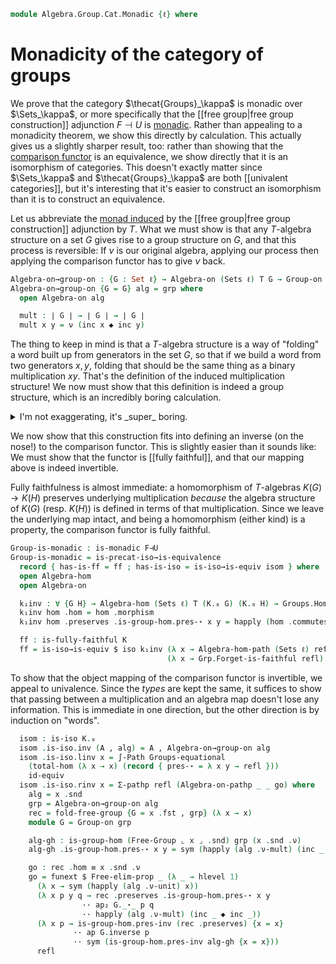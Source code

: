 <!--
```agda
open import Algebra.Group.Cat.Base
open import Algebra.Group.Free
open import Algebra.Prelude
open import Algebra.Monoid
open import Algebra.Group

open import Cat.Functor.Adjoint.Monadic
open import Cat.Functor.Adjoint.Monad
open import Cat.Functor.Equivalence
open import Cat.Functor.Properties
open import Cat.Diagram.Monad
open import Cat.Diagram.Free

import Algebra.Group.Cat.Base as Grp

import Cat.Reasoning
```
-->

```agda
module Algebra.Group.Cat.Monadic {ℓ} where
```

<!--
```agda
private
  F : Functor (Sets ℓ) (Groups ℓ)
  F = free-objects→functor make-free-group

  F⊣U : F ⊣ _
  F⊣U = free-objects→left-adjoint make-free-group

  K = Comparison F⊣U

  T : Monad (Sets ℓ)
  T = Adjunction→Monad F⊣U
  module F = Functor F
  module T = Monad T
  module K = Functor K
  module Sets^T = Cat.Reasoning (Eilenberg-Moore (Sets ℓ) T)
```
-->

# Monadicity of the category of groups

We prove that the category $\thecat{Groups}_\kappa$ is monadic over
$\Sets_\kappa$, or more specifically that the [[free group|free group
construction]] adjunction $F \dashv U$ is [monadic]. Rather than
appealing to a monadicity theorem, we show this directly by calculation.
This actually gives us a slightly sharper result, too: rather than
showing that the [comparison functor] is an equivalence, we show
directly that it is an isomorphism of categories. This doesn't exactly
matter since $\Sets_\kappa$ and $\thecat{Groups}_\kappa$ are both
[[univalent categories]], but it's interesting that it's easier to
construct an isomorphism than it is to construct an equivalence.

[monadic]: Cat.Functor.Adjoint.Monadic.html
[comparison functor]: Cat.Functor.Adjoint.Monadic.html#Comparison

Let us abbreviate the [monad induced] by the [[free group|free group
construction]] adjunction by $T$. What we must show is that any
$T$-algebra structure on a set $G$ gives rise to a group structure on
$G$, and that this process is reversible: If $\nu$ is our original
algebra, applying our process then applying the comparison functor has
to give $\nu$ back.

[monad induced]: Cat.Functor.Adjoint.Monad.html

```agda
Algebra-on→group-on : {G : Set ℓ} → Algebra-on (Sets ℓ) T G → Group-on ∣ G ∣
Algebra-on→group-on {G = G} alg = grp where
  open Algebra-on alg

  mult : ∣ G ∣ → ∣ G ∣ → ∣ G ∣
  mult x y = ν (inc x ◆ inc y)
```

The thing to keep in mind is that a $T$-algebra structure is a way of
"folding" a word built up from generators in the set $G$, so that if we
build a word from two generators $x, y$, folding that should be the same
thing as a binary multiplication $xy$. That's the definition of the
induced multiplication structure! We now must show that this definition
is indeed a group structure, which is an incredibly boring calculation.

<details>
<summary>I'm not exaggerating, it's _super_ boring.</summary>

```agda
  abstract
    assoc : ∀ x y z → mult x (mult y z) ≡ mult (mult x y) z
    assoc x y z = sym $
      ν (inc (ν (inc x ◆ inc y)) ◆ inc z)                ≡⟨ (λ i → ν (inc (ν (inc x ◆ inc y)) ◆ inc (ν-unit (~ i) z))) ⟩
      ν (inc (ν (inc x ◆ inc y)) ◆ inc (ν (inc z)))      ≡⟨ happly ν-mult (inc _ ◆ inc _) ⟩
      ν (T.mult.η G (inc (inc x ◆ inc y) ◆ inc (inc z))) ≡˘⟨ ap ν (f-assoc _ _ _) ⟩
      ν (T.mult.η G (inc (inc x) ◆ inc (inc y ◆ inc z))) ≡˘⟨ happly ν-mult (inc _ ◆ inc _) ⟩
      ν (inc (ν (inc x)) ◆ inc (ν (inc y ◆ inc z)))      ≡⟨ (λ i → ν (inc (ν-unit i x) ◆ inc (ν (inc y ◆ inc z)))) ⟩
      ν (inc x ◆ inc (ν (inc y ◆ inc z)))                ∎

    invl : ∀ x → mult (ν (inv (inc x))) x ≡ ν nil
    invl x =
      ν (inc (ν (inv (inc x))) ◆ inc x)                ≡⟨ (λ i → ν (inc (ν (inv (inc x))) ◆ inc (ν-unit (~ i) x))) ⟩
      ν (inc (ν (inv (inc x))) ◆ inc (ν (inc x)))      ≡⟨ happly ν-mult (inc _ ◆ inc _) ⟩
      ν (T.mult.η G (inc (inv (inc x)) ◆ inc (inc x))) ≡⟨ ap ν (f-invl _) ⟩
      ν (T.mult.η G (inc nil))                         ≡⟨⟩
      ν nil                                            ∎

    idl' : ∀ x → mult (ν nil) x ≡ x
    idl' x =
      ν (inc (ν nil) ◆ inc x)            ≡⟨ (λ i → ν (inc (ν nil) ◆ inc (ν-unit (~ i) x))) ⟩
      ν (inc (ν nil) ◆ inc (ν (inc x)))  ≡⟨ happly ν-mult (inc _ ◆ inc _) ⟩
      ν (T.mult.η G (nil ◆ inc (inc x))) ≡⟨ ap ν (f-idl _) ⟩
      ν (inc x)                          ≡⟨ happly ν-unit x ⟩
      x                                  ∎

  grp : Group-on ∣ G ∣
  grp .Group-on._⋆_ = mult
  grp .Group-on.has-is-group = to-group-on fg .Group-on.has-is-group where
    fg : make-group ∣ G ∣
    fg .make-group.group-is-set = G .is-tr
    fg .make-group.unit = ν nil
    fg .make-group.mul = mult
    fg .make-group.inv x = ν (inv (inc x))
    fg .make-group.assoc = assoc
    fg .make-group.invl = invl
    fg .make-group.idl = idl'
```
</details>

We now show that this construction fits into defining an inverse (on the
nose!) to the comparison functor. This is slightly easier than it sounds
like: We must show that the functor is [[fully faithful]], and that our
mapping above is indeed invertible.

Fully faithfulness is almost immediate: a homomorphism of $T$-algebras
$K(G) \to K(H)$ preserves underlying multiplication _because_ the
algebra structure of $K(G)$ (resp. $K(H)$) is defined in terms of that
multiplication. Since we leave the underlying map intact, and being a
homomorphism (either kind) is a property, the comparison functor is
fully faithful.

```agda
Group-is-monadic : is-monadic F⊣U
Group-is-monadic = is-precat-iso→is-equivalence
  record { has-is-ff = ff ; has-is-iso = is-iso→is-equiv isom } where
  open Algebra-hom
  open Algebra-on

  k₁inv : ∀ {G H} → Algebra-hom (Sets ℓ) T (K.₀ G) (K.₀ H) → Groups.Hom G H
  k₁inv hom .hom = hom .morphism
  k₁inv hom .preserves .is-group-hom.pres-⋆ x y = happly (hom .commutes) (inc x ◆ inc y)

  ff : is-fully-faithful K
  ff = is-iso→is-equiv $ iso k₁inv (λ x → Algebra-hom-path (Sets ℓ) refl)
                                   (λ x → Grp.Forget-is-faithful refl)
```

To show that the object mapping of the comparison functor is invertible,
we appeal to univalence. Since the _types_ are kept the same, it
suffices to show that passing between a multiplication and an algebra
map doesn't lose any information. This is immediate in one direction,
but the other direction is by induction on "words".

```agda
  isom : is-iso K.₀
  isom .is-iso.inv (A , alg) = A , Algebra-on→group-on alg
  isom .is-iso.linv x = ∫-Path Groups-equational
    (total-hom (λ x → x) (record { pres-⋆ = λ x y → refl }))
    id-equiv
  isom .is-iso.rinv x = Σ-pathp refl (Algebra-on-pathp _ _ go) where
    alg = x .snd
    grp = Algebra-on→group-on alg
    rec = fold-free-group {G = x .fst , grp} (λ x → x)
    module G = Group-on grp

    alg-gh : is-group-hom (Free-Group ⌞ x ⌟ .snd) grp (x .snd .ν)
    alg-gh .is-group-hom.pres-⋆ x y = sym (happly (alg .ν-mult) (inc _ ◆ inc _))

    go : rec .hom ≡ x .snd .ν
    go = funext $ Free-elim-prop _ (λ _ → hlevel 1)
      (λ x → sym (happly (alg .ν-unit) x))
      (λ x p y q → rec .preserves .is-group-hom.pres-⋆ x y
                ·· ap₂ G._⋆_ p q
                ·· happly (alg .ν-mult) (inc _ ◆ inc _))
      (λ x p → is-group-hom.pres-inv (rec .preserves) {x = x}
              ·· ap G.inverse p
              ·· sym (is-group-hom.pres-inv alg-gh {x = x}))
      refl
```

